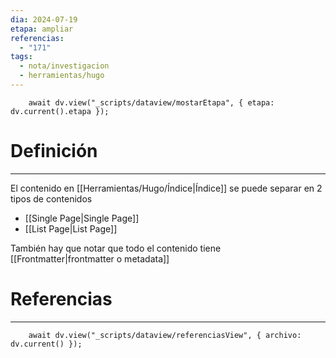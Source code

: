 ```yaml
---
dia: 2024-07-19
etapa: ampliar
referencias:
  - "171"
tags:
  - nota/investigacion
  - herramientas/hugo
---
```

```dataviewjs
	await dv.view("_scripts/dataview/mostarEtapa", { etapa: dv.current().etapa });
```
# Definición
---
El contenido en [[Herramientas/Hugo/Índice|Índice]] se puede separar en 2 tipos de contenidos
* [[Single Page|Single Page]]
* [[List Page|List Page]]

También hay que notar que todo el contenido tiene [[Frontmatter|frontmatter o metadata]]


# Referencias
---
```dataviewjs
	await dv.view("_scripts/dataview/referenciasView", { archivo: dv.current() });
```